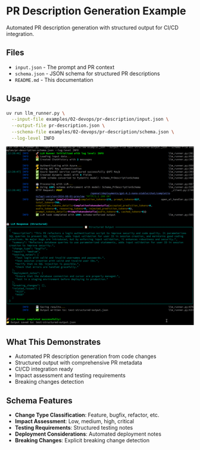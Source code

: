 # PR Description Generation Example

Automated PR description generation with structured output for CI/CD integration.

## Files
- `input.json` - The prompt and PR context
- `schema.json` - JSON schema for structured PR descriptions
- `README.md` - This documentation

## Usage
```bash
uv run llm_runner.py \
  --input-file examples/02-devops/pr-description/input.json \
  --output-file pr-description.json \
  --schema-file examples/02-devops/pr-description/schema.json \
  --log-level INFO
```

![Structured output of the PR review example](./output.png)

## What This Demonstrates
- Automated PR description generation from code changes
- Structured output with comprehensive PR metadata
- CI/CD integration ready
- Impact assessment and testing requirements
- Breaking changes detection

## Schema Features
- **Change Type Classification**: Feature, bugfix, refactor, etc.
- **Impact Assessment**: Low, medium, high, critical
- **Testing Requirements**: Structured testing notes
- **Deployment Considerations**: Automated deployment notes
- **Breaking Changes**: Explicit breaking change detection 